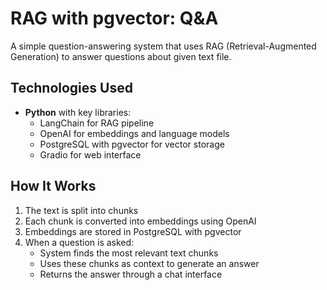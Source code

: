 # RAG with pgvector: Q&A

A simple question-answering system that uses RAG (Retrieval-Augmented Generation) to answer questions about given text file.

## Technologies Used

- **Python** with key libraries:
  - LangChain for RAG pipeline
  - OpenAI for embeddings and language models
  - PostgreSQL with pgvector for vector storage
  - Gradio for web interface

## How It Works

1. The text is split into chunks
2. Each chunk is converted into embeddings using OpenAI
3. Embeddings are stored in PostgreSQL with pgvector
4. When a question is asked:
   - System finds the most relevant text chunks
   - Uses these chunks as context to generate an answer
   - Returns the answer through a chat interface

